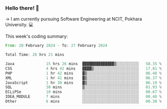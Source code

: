 ### Hello there! 👋

-> I am currently pursuing Software Engineering at NCIT, Pokhara University. 💻


This week's coding summary:
<!--START_SECTION:waka-->

```rust
From: 20 February 2024 - To: 27 February 2024

Total Time: 26 hrs 21 mins

Java              15 hrs 26 mins  ▓▓▓▓▓▓▓▓▓▓▓▓▓▓▒░░░░░░░░░░   58.35 %
CSS               4 hrs 42 mins   ▓▓▓▓▒░░░░░░░░░░░░░░░░░░░░   17.81 %
PHP               1 hr 42 mins    ▓▒░░░░░░░░░░░░░░░░░░░░░░░   06.48 %
XML               1 hr 41 mins    ▓▒░░░░░░░░░░░░░░░░░░░░░░░   06.37 %
JavaScript        1 hr 38 mins    ▓▒░░░░░░░░░░░░░░░░░░░░░░░   06.19 %
SQL               30 mins         ▒░░░░░░░░░░░░░░░░░░░░░░░░   01.93 %
ECLiPSe           10 mins         ░░░░░░░░░░░░░░░░░░░░░░░░░   00.67 %
IDEA_MODULE       7 mins          ░░░░░░░░░░░░░░░░░░░░░░░░░   00.48 %
Other             6 mins          ░░░░░░░░░░░░░░░░░░░░░░░░░   00.38 %
```

<!--END_SECTION:waka-->
